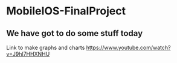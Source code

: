 # MobileIOS-FinalProject

## We have got to do some stuff today

Link to make graphs and charts https://www.youtube.com/watch?v=J9hl7HHXNHU
